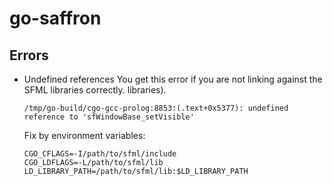 # go-saffron

## Errors

* Undefined references
  You get this error if you are not linking against the SFML libraries correctly.
  libraries).
    ```
    /tmp/go-build/cgo-gcc-prolog:8853:(.text+0x5377): undefined reference to 'sfWindowBase_setVisible'
    ```

  Fix by environment variables:
  ```
  CGO_CFLAGS=-I/path/to/sfml/include
  CGO_LDFLAGS=-L/path/to/sfml/lib
  LD_LIBRARY_PATH=/path/to/sfml/lib:$LD_LIBRARY_PATH
  ```